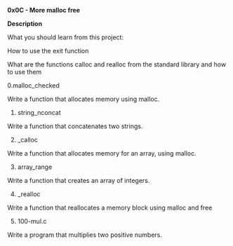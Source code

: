 **0x0C - More malloc free**

**Description**

What you should learn from this project:


How to use the exit function

What are the functions calloc and realloc from the standard library and how to use them

0.malloc_checked

Write a function that allocates memory using malloc.

1. string_nconcat

Write a function that concatenates two strings.

2. _calloc

Write a function that allocates memory for an array, using malloc.

3. array_range

Write a function that creates an array of integers.

4. _realloc

Write a function that reallocates a memory block using malloc and free

5. 100-mul.c

Write a program that multiplies two positive numbers.
